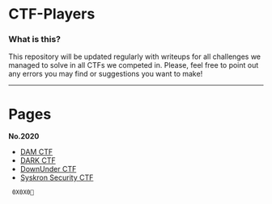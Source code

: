 # CTF-Players


### What is this?

This repository will be updated regularly with writeups for all challenges we managed to solve in all CTFs we competed in.
Please, feel free to point out any errors you may find or suggestions you want to make!

---

# Pages

**No.2020**

  * [DAM CTF](DAMCTF)
  * [DARK CTF](DARKCTF)
  * [DownUnder CTF](DownUnderCTF)
  * [Syskron Security CTF]()
  
``` 0X0X0💛```
